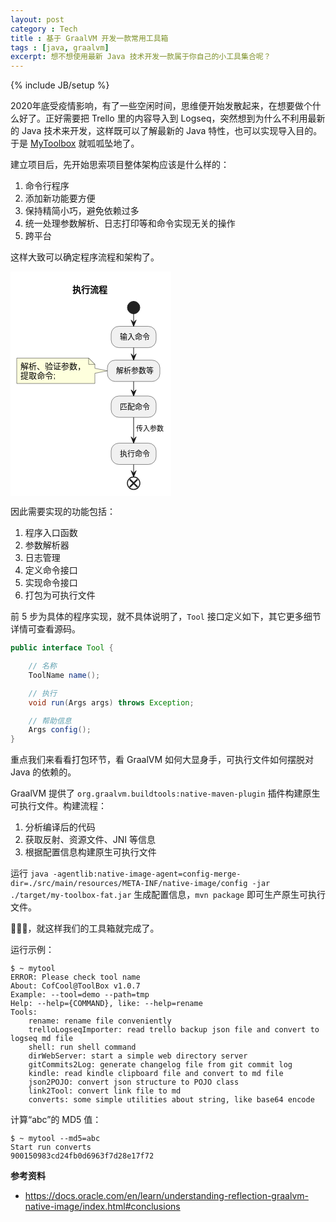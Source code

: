 ```yaml
---
layout: post
category : Tech
title : 基于 GraalVM 开发一款常用工具箱
tags : [java, graalvm]
excerpt: 想不想使用最新 Java 技术开发一款属于你自己的小工具集合呢？
---
```

{% include JB/setup %}

2020年底受疫情影响，有了一些空闲时间，思维便开始发散起来，在想要做个什么好了。正好需要把 Trello 里的内容导入到 Logseq，突然想到为什么不利用最新的 Java 技术来开发，这样既可以了解最新的 Java 特性，也可以实现导入目的。于是 [MyToolbox](https://github.com/cofcool/my-toolbox) 就呱呱坠地了。

建立项目后，先开始思索项目整体架构应该是什么样的：

1. 命令行程序
2. 添加新功能要方便
3. 保持精简小巧，避免依赖过多
4. 统一处理参数解析、日志打印等和命令实现无关的操作
5. 跨平台

这样大致可以确定程序流程和架构了。

<svg xmlns="http://www.w3.org/2000/svg" xlink="http://www.w3.org/1999/xlink" contentstyletype="text/css" height="359px" preserveAspectRatio="none" style="width:257px;height:359px;background:#FFFFFF;" version="1.1" viewBox="0 0 257 359" width="257px" zoomAndPan="magnify"><defs></defs><g><text fill="#000000" font-family="sans-serif" font-size="14" font-weight="bold" lengthAdjust="spacing" textLength="56" x="99" y="33.5352">执行流程</text><ellipse cx="197" cy="57.4883" fill="#222222" rx="10" ry="10" style="stroke:#222222;stroke-width:1.0;"></ellipse><rect fill="#F1F1F1" height="34.1328" rx="12.5" ry="12.5" style="stroke:#181818;stroke-width:0.5;" width="72" x="161" y="87.4883"></rect><text fill="#000000" font-family="sans-serif" font-size="12" lengthAdjust="spacing" textLength="48" x="175" y="109.0898">输入命令</text><path d="M10,138.377 L10,178.998 A0,0 0 0 0 10,178.998 L135,178.998 A0,0 0 0 0 135,178.998 L135,162.6875 L155,158.6875 L135,154.6875 L135,148.377 L125,138.377 L10,138.377 A0,0 0 0 0 10,138.377 " fill="#FEFFDD" style="stroke:#181818;stroke-width:0.5;"></path><path d="M125,138.377 L125,148.377 L135,148.377 L125,138.377 " fill="#FEFFDD" style="stroke:#181818;stroke-width:0.5;"></path><text fill="#000000" font-family="sans-serif" font-size="13" lengthAdjust="spacing" textLength="104" x="16" y="155.9453">解析、验证参数，</text><text fill="#000000" font-family="sans-serif" font-size="13" lengthAdjust="spacing" textLength="56" x="16" y="171.2559">提取命令;</text><rect fill="#F1F1F1" height="34.1328" rx="12.5" ry="12.5" style="stroke:#181818;stroke-width:0.5;" width="84" x="155" y="141.6211"></rect><text fill="#000000" font-family="sans-serif" font-size="12" lengthAdjust="spacing" textLength="60" x="169" y="163.2227">解析参数等</text><rect fill="#F1F1F1" height="34.1328" rx="12.5" ry="12.5" style="stroke:#181818;stroke-width:0.5;" width="72" x="161" y="198.998"></rect><text fill="#000000" font-family="sans-serif" font-size="12" lengthAdjust="spacing" textLength="48" x="175" y="220.5996">匹配命令</text><rect fill="#F1F1F1" height="34.1328" rx="12.5" ry="12.5" style="stroke:#181818;stroke-width:0.5;" width="72" x="161" y="274.4063"></rect><text fill="#000000" font-family="sans-serif" font-size="12" lengthAdjust="spacing" textLength="48" x="175" y="296.0078">执行命令</text><ellipse cx="197" cy="338.5391" fill="none" rx="10" ry="10" style="stroke:#222222;stroke-width:1.5;"></ellipse><line style="stroke:#222222;stroke-width:2.5;" x1="190.8128" x2="203.1872" y1="332.3519" y2="344.7262"></line><line style="stroke:#222222;stroke-width:2.5;" x1="203.1872" x2="190.8128" y1="332.3519" y2="344.7262"></line><line style="stroke:#181818;stroke-width:1.0;" x1="197" x2="197" y1="67.4883" y2="87.4883"></line><polygon fill="#181818" points="193,77.4883,197,87.4883,201,77.4883,197,81.4883" style="stroke:#181818;stroke-width:1.0;"></polygon><line style="stroke:#181818;stroke-width:1.0;" x1="197" x2="197" y1="121.6211" y2="141.6211"></line><polygon fill="#181818" points="193,131.6211,197,141.6211,201,131.6211,197,135.6211" style="stroke:#181818;stroke-width:1.0;"></polygon><line style="stroke:#181818;stroke-width:1.0;" x1="197" x2="197" y1="175.7539" y2="198.998"></line><polygon fill="#181818" points="193,188.998,197,198.998,201,188.998,197,192.998" style="stroke:#181818;stroke-width:1.0;"></polygon><line style="stroke:#181818;stroke-width:1.0;" x1="197" x2="197" y1="233.1309" y2="274.4063"></line><polygon fill="#181818" points="193,264.4063,197,274.4063,201,264.4063,197,268.4063" style="stroke:#181818;stroke-width:1.0;"></polygon><text fill="#000000" font-family="sans-serif" font-size="11" lengthAdjust="spacing" textLength="44" x="201" y="254.5859">传入参数</text><line style="stroke:#181818;stroke-width:1.0;" x1="197" x2="197" y1="308.5391" y2="328.5391"></line><polygon fill="#181818" points="193,318.5391,197,328.5391,201,318.5391,197,322.5391" style="stroke:#181818;stroke-width:1.0;"></polygon></g></svg>

因此需要实现的功能包括：

1. 程序入口函数
2. 参数解析器
3. 日志管理
4. 定义命令接口
5. 实现命令接口
6. 打包为可执行文件

前 5 步为具体的程序实现，就不具体说明了，`Tool` 接口定义如下，其它更多细节详情可查看源码。

```java
public interface Tool {

    // 名称
    ToolName name();

    // 执行
    void run(Args args) throws Exception;

    // 帮助信息
    Args config();
}
```

重点我们来看看打包环节，看 GraalVM 如何大显身手，可执行文件如何摆脱对 Java 的依赖的。

GraalVM 提供了 `org.graalvm.buildtools:native-maven-plugin` 插件构建原生可执行文件。构建流程：

1. 分析编译后的代码
2. 获取反射、资源文件、JNI 等信息
3. 根据配置信息构建原生可执行文件

运行 `java -agentlib:native-image-agent=config-merge-dir=./src/main/resources/META-INF/native-image/config -jar ./target/my-toolbox-fat.jar` 生成配置信息，`mvn package` 即可生产原生可执行文件。

🎉🎉🎉，就这样我们的工具箱就完成了。

运行示例：

```shell
$ ~ mytool
ERROR: Please check tool name
About: CofCool@ToolBox v1.0.7
Example: --tool=demo --path=tmp
Help: --help={COMMAND}, like: --help=rename
Tools:
    rename: rename file conveniently
    trelloLogseqImporter: read trello backup json file and convert to logseq md file
    shell: run shell command
    dirWebServer: start a simple web directory server
    gitCommits2Log: generate changelog file from git commit log
    kindle: read kindle clipboard file and convert to md file
    json2POJO: convert json structure to POJO class
    link2Tool: convert link file to md
    converts: some simple utilities about string, like base64 encode
```

计算“abc”的 MD5 值：

```shell
$ ~ mytool --md5=abc
Start run converts
900150983cd24fb0d6963f7d28e17f72
```

**参考资料**

* https://docs.oracle.com/en/learn/understanding-reflection-graalvm-native-image/index.html#conclusions